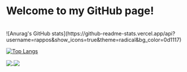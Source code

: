 # Welcome to my GitHub page!
</br>
![Anurag's GitHub stats](https://github-readme-stats.vercel.app/api?username=rappos&show_icons=true&theme=radical&bg_color=0d1117)

[![Top Langs](https://github-readme-stats.vercel.app/api/top-langs/?username=rappos&theme=radical&bg_color=0d1117)](https://github.com/anuraghazra/github-readme-stats)

<a href="https://github.com/rappos/Cat-Facts">
  <img align="center" src="https://github-readme-stats.vercel.app/api/pin/?username=rappos&repo=Cat-Facts&theme=radical&bg_color=0d1117" />
</a>
<a href="https://github.com/fysikboken/fysikboken.github.io">
  <img align="center" src="https://github-readme-stats.vercel.app/api/pin/?username=fysikboken&repo=fysikboken.github.io&theme=radical&bg_color=0d1117" />
</a>
